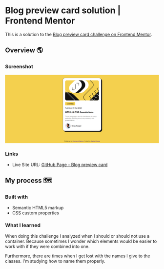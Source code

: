 # Blog preview card solution | Frontend Mentor

This is a solution to the [Blog preview card challenge on Frontend Mentor](https://www.frontendmentor.io/challenges/blog-preview-card-ckPaj01IcS).



## Overview 🌎

### Screenshot

![screenshot-page-blog-preview-card](img/screenshot-page-blog-preview-card.png)


### Links

- Live Site URL: [GitHub Page - Blog preview card](https://rachelpizane.github.io/FM02-Blog-Preview-Card/)

## My process 🗺️

### Built with

- Semantic HTML5 markup
- CSS custom properties

### What I learned

When doing this challenge I analyzed when I should or should not use a container. Because sometimes I wonder which elements would be easier to work with if they were combined into one.

Furthermore, there are times when I get lost with the names I give to the classes. I'm studying how to name them properly.